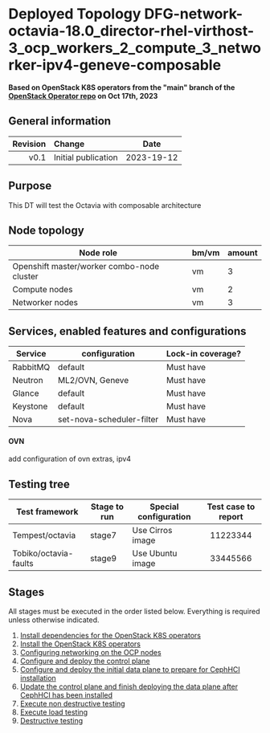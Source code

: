 # Deployed Topology DFG-network-octavia-18.0_director-rhel-virthost-3_ocp_workers_2_compute_3_networker-ipv4-geneve-composable

**Based on OpenStack K8S operators from the "main" branch of the [OpenStack Operator repo](https://github.com/openstack-k8s-operators/openstack-operator/tree/78b3c876eaf9168f9d95b201997ebdc2da42fa02) on Oct 17th, 2023**

## General information

| Revision | Change                |    Date    |
|--------: | :-------------------- |:----------:|
| v0.1     | Initial publication   | 2023-19-12 |

## Purpose

This DT will test the Octavia with composable architecture

## Node topology
| Node role                                  | bm/vm | amount |
|--------------------------------------------| ----- |--------|
| Openshift master/worker combo-node cluster | vm    | 3      |
| Compute nodes                              | vm    | 2      |
| Networker nodes                            | vm    | 3      |

## Services, enabled features and configurations
| Service  | configuration              | Lock-in coverage? |
|----------|----------------------------|-------------------|
| RabbitMQ | default                    | Must have         |
| Neutron  | ML2/OVN, Geneve            | Must have         |
| Glance   | default                    | Must have         |
| Keystone | default                    | Must have         |
| Nova     | set-nova-scheduler-filter  | Must have         |

#### OVN
add configuration of ovn extras, ipv4

## Testing tree

| Test framework         | Stage to run | Special configuration | Test case to report |
|------------------------| ------------ |-----------------------|:-------------------:|
| Tempest/octavia        | stage7       | Use Cirros image      |      11223344       |
| Tobiko/octavia-faults  | stage9       | Use Ubuntu image      |      33445566       |

## Stages

All stages must be executed in the order listed below.  Everything is required unless otherwise indicated.

1. [Install dependencies for the OpenStack K8S operators](stage1)
2. [Install the OpenStack K8S operators](stage2)
3. [Configuring networking on the OCP nodes](stage3)
4. [Configure and deploy the control plane](stage4)
5. [Configure and deploy the initial data plane to prepare for CephHCI installation](stage5)
6. [Update the control plane and finish deploying the data plane after CephHCI has been installed](stage6)
7. [Execute non destructive testing](stage7)
8. [Execute load testing](stage8)
9. [Destructive testing](stage9)